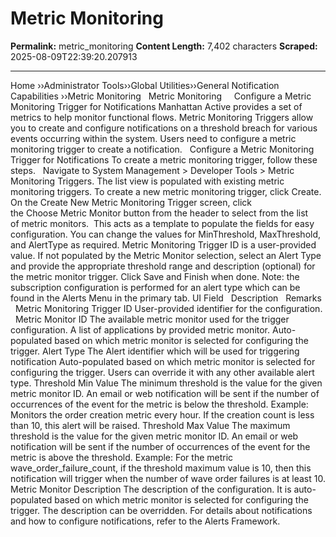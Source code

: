 # Metric Monitoring

**Permalink:** metric_monitoring
**Content Length:** 7,402 characters
**Scraped:** 2025-08-09T22:39:20.207913

---

Home &rsaquo;&rsaquo;Administrator Tools&rsaquo;&rsaquo;Global Utilities&rsaquo;&rsaquo;General Notification Capabilities ››Metric Monitoring &nbsp; Metric Monitoring &nbsp; &nbsp; Configure a Metric Monitoring Trigger for Notifications Manhattan Active provides a set of metrics to help monitor functional flows. Metric Monitoring Triggers allow you to create and configure notifications on a threshold breach for various events occurring within the system. Users need to configure a metric monitoring trigger to create a notification. &nbsp; Configure a Metric Monitoring Trigger for Notifications To create a metric monitoring trigger, follow these steps. &nbsp; Navigate to&nbsp;System Management &gt; Developer Tools &gt;&nbsp;Metric Monitoring&nbsp;Triggers. The list view is populated with existing metric monitoring&nbsp;triggers. To create a new metric monitoring trigger, click&nbsp;Create. On the Create New Metric Monitoring&nbsp;Trigger screen, click the&nbsp;Choose&nbsp;Metric Monitor&nbsp;button from the header to select from the list of&nbsp;metric monitors.&nbsp; This acts as a template&nbsp;to populate the fields for easy configuration. You can change the values for MinThreshold, MaxThreshold, and AlertType as required. Metric Monitoring Trigger ID is a user-provided value. If not populated by the Metric Monitor selection, select an Alert Type and provide the appropriate threshold range and description (optional) for the metric monitor trigger. Click Save and Finish when done. Note:&nbsp;the subscription configuration is performed for an alert type which can be found in the Alerts Menu in the primary tab. UI Field &nbsp; Description &nbsp; Remarks &nbsp; Metric Monitoring Trigger ID User-provided identifier for the configuration. &nbsp; Metric Monitor&nbsp;ID The available metric monitor used for the trigger configuration. A list of applications by provided metric monitor. Auto-populated based on which metric monitor&nbsp;is selected for configuring the trigger. Alert Type The Alert identifier which will be used for triggering notification Auto-populated based on which&nbsp;metric monitor is selected for configuring the trigger. Users can override it with any other available alert type. Threshold Min Value The minimum threshold is the value for the given metric monitor ID. An email or web notification will be sent if the number of occurrences of the event for the metric is below the threshold. Example: Monitors the order creation metric&nbsp;every hour. If the creation count is less than 10, this alert will be raised. Threshold Max Value The maximum threshold is the value for the given metric monitor ID. An email or web notification will be sent if the number of occurrences of the event for the metric is above the threshold. Example: For the metric wave_order_failure_count, if the threshold maximum value is 10, then this notification will trigger when the number of wave order failures is at least 10. Metric Monitor Description The description of the configuration. It is auto-populated based on which metric monitor is selected for configuring the trigger. The description can be overridden. For details about notifications and how to configure notifications, refer to the Alerts&nbsp;Framework. &nbsp;